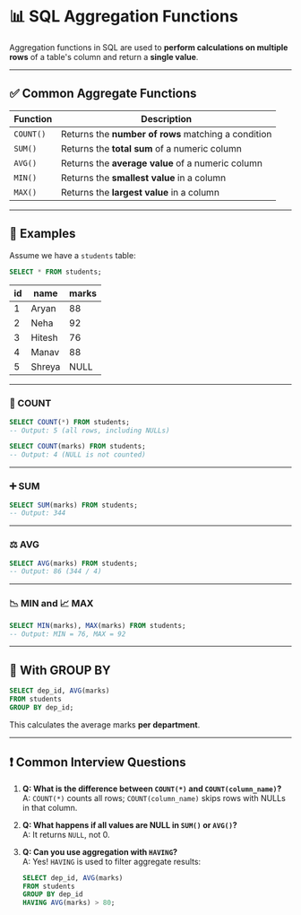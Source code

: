 

# 📊 SQL Aggregation Functions

Aggregation functions in SQL are used to **perform calculations on multiple rows** of a table's column and return a **single value**.

---

## ✅ Common Aggregate Functions

| Function | Description |
|----------|-------------|
| `COUNT()` | Returns the **number of rows** matching a condition |
| `SUM()`   | Returns the **total sum** of a numeric column |
| `AVG()`   | Returns the **average value** of a numeric column |
| `MIN()`   | Returns the **smallest value** in a column |
| `MAX()`   | Returns the **largest value** in a column |

---

## 🧪 Examples

Assume we have a `students` table:

```sql
SELECT * FROM students;
```

| id | name      | marks |
|----|-----------|-------|
| 1  | Aryan     | 88    |
| 2  | Neha      | 92    |
| 3  | Hitesh    | 76    |
| 4  | Manav     | 88    |
| 5  | Shreya    | NULL  |

---

### 🧮 COUNT

```sql
SELECT COUNT(*) FROM students;
-- Output: 5 (all rows, including NULLs)

SELECT COUNT(marks) FROM students;
-- Output: 4 (NULL is not counted)
```

---

### ➕ SUM

```sql
SELECT SUM(marks) FROM students;
-- Output: 344
```

---

### ⚖️ AVG

```sql
SELECT AVG(marks) FROM students;
-- Output: 86 (344 / 4)
```

---

### 📉 MIN and 📈 MAX

```sql
SELECT MIN(marks), MAX(marks) FROM students;
-- Output: MIN = 76, MAX = 92
```

---

## 🔎 With GROUP BY

```sql
SELECT dep_id, AVG(marks)
FROM students
GROUP BY dep_id;
```

This calculates the average marks **per department**.

---

## ❗ Common Interview Questions

1. **Q: What is the difference between `COUNT(*)` and `COUNT(column_name)`?**  
   A: `COUNT(*)` counts all rows; `COUNT(column_name)` skips rows with NULLs in that column.

2. **Q: What happens if all values are NULL in `SUM()` or `AVG()`?**  
   A: It returns `NULL`, not 0.

3. **Q: Can you use aggregation with `HAVING`?**  
   A: Yes! `HAVING` is used to filter aggregate results:
   ```sql
   SELECT dep_id, AVG(marks)
   FROM students
   GROUP BY dep_id
   HAVING AVG(marks) > 80;
   ```
